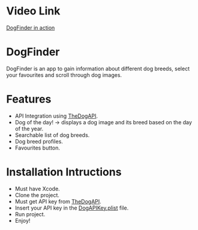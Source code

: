 
# Video Link
[DogFinder in action](https://github.com/gracetc27/DogFinder/blob/main/DogFinderVideo.mp4)
# DogFinder
DogFinder is an app to gain information about different dog breeds, select your favourites and scroll through dog images. 
# Features
- API Integration using [TheDogAPI](https://thedogapi.com).
- Dog of the day! -> displays a dog image and its breed based on the day of the year.
- Searchable list of dog breeds.
- Dog breed profiles.
- Favourites button.
# Installation Intructions
- Must have Xcode.
- Clone the project.
- Must get API key from [TheDogAPI](https://thedogapi.com).
- Insert your API key in the [DogAPIKey.plist](https://github.com/gracetc27/DogFinder/blob/main/DogFinder/DogApiKeys.plist) file.
- Run project.
- Enjoy!
